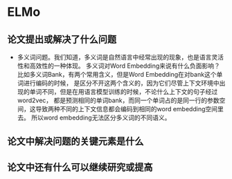 # ELMo

## 论文提出或解决了什么问题

  * 多义词问题。我们知道，多义词是自然语言中经常出现的现象，也是语言灵活性和高效性的一种体现。
    多义词对Word Embedding来说有什么负面影响？比如多义词Bank，有两个常用含义，但是Word Embedding在对bank这个单词进行编码的时候，
    是区分不开这两个含义的，因为它们尽管上下文环境中出现的单词不同，但是在用语言模型训练的时候，不论什么上下文的句子经过word2vec，
    都是预测相同的单词bank，而同一个单词占的是同一行的参数空间，这导致两种不同的上下文信息都会编码到相同的word embedding空间里去。
    所以word embedding无法区分多义词的不同语义。
    
    
## 论文中解决问题的关键元素是什么


## 论文中还有什么可以继续研究或提高
